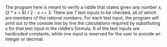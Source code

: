 The program here is meant to verify a riddle that states given any number x, (2 * x + 6) / 2 - x == 3. There are 7 test inputs to be checked, all of which are members of the rational numbers. For each test input, the program will print out to the console line by line the calculations required by substituting x for that test input in the riddle's formula. 6 of the test inputs are hardcoded constants, while one input is reserved for the user to provide an integer or decimal.
